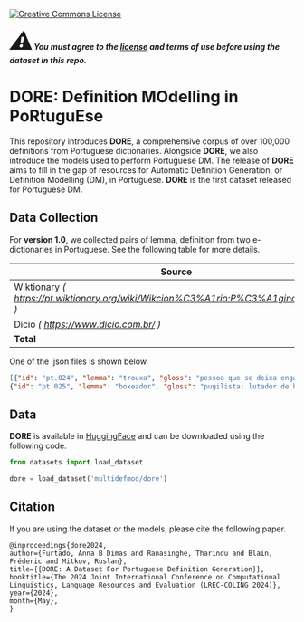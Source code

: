 [<img alt="Creative Commons License" style="border-width:0" src="https://i.creativecommons.org/l/by-nc-sa/4.0/88x31.png" />](http://creativecommons.org/licenses/by-nc-sa/4.0/)

***<span style="font-size: 3em;">:warning:</span>You must agree to the [license](https://github.com/annafurtado/pt_defmod_dore/blob/main/LICENSE.txt) and terms of use before using the dataset in this repo.***

# DORE: Definition MOdelling in PoRtuguEse
This repository introduces **DORE**, a comprehensive corpus of over 100,000 definitions from Portuguese dictionaries. Alongside **DORE**, we also introduce the models used to perform Portuguese DM. The release of **DORE** aims to fill in the gap of resources for Automatic Definition Generation, or Definition Modelling (DM), in Portuguese. **DORE** is the first dataset released for Portuguese DM.

## Data Collection

For **version 1.0**, we collected pairs of lemma, definition from two e-dictionaries in Portuguese. See the following table for more details. 

|     Source        |  Amount  |
|-------------------|----------|
| Wiktionary  *( <https://pt.wiktionary.org/wiki/Wikcion%C3%A1rio:P%C3%A1gina_principal> )*       |  19,038   |
| Dicio  *( <https://www.dicio.com.br/> )*       |  83,981   |
| **Total**         | **103,019** |

One of the .json files is shown below. 

```json
[{"id": "pt.024", "lemma": "trouxa", "gloss": "pessoa que se deixa enganar com facilidade; quem é facilmente enganado ou iludido: o trouxa ainda acredita em tudo que ele fala."},
{"id": "pt.025", "lemma": "boxeador", "gloss": "pugilista; lutador de boxe; pessoa que, profissionalmente ou não, pratica boxe ou pugilismo."}]
```

## Data
**DORE** is available in [HuggingFace](https://huggingface.co/datasets/multidefmod/dore) and can be downloaded using the following code. 

```python
from datasets import load_dataset

dore = load_dataset('multidefmod/dore')
```


## Citation
If you are using the dataset or the models, please cite the following paper.

~~~
﻿@inproceedings{dore2024,
author={Furtado, Anna B Dimas and Ranasinghe, Tharindu and Blain, Fréderic and Mitkov, Ruslan},
title={{DORE: A Dataset For Portuguese Definition Generation}},
booktitle={The 2024 Joint International Conference on Computational Linguistics, Language Resources and Evaluation (LREC-COLING 2024)},
year={2024},
month={May},
}
~~~